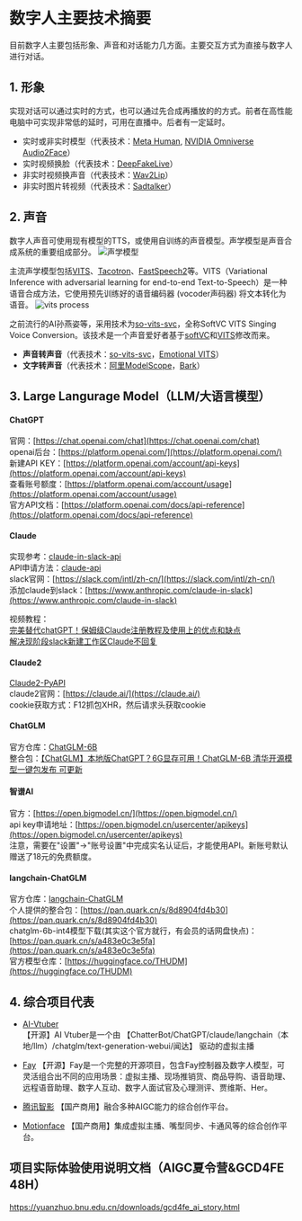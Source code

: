 # 数字人主要技术摘要

目前数字人主要包括形象、声音和对话能力几方面。主要交互方式为直接与数字人进行对话。

## 1. 形象

实现对话可以通过实时的方式，也可以通过先合成再播放的的方式。前者在高性能电脑中可实现非常低的延时，可用在直播中。后者有一定延时。

- 实时或非实时模型（代表技术：[Meta Human](https://www.unrealengine.com/en-US/metahuman), [NVIDIA Omniverse Audio2Face](https://www.nvidia.com/en-us/omniverse/apps/audio2face/)）
- 实时视频换脸（代表技术：[DeepFakeLive](https://www.deepfakevfx.com/downloads/deepfacelive/)）
- 非实时视频换声音（代表技术：[Wav2Lip](https://github.com/Rudrabha/Wav2Lip)）
- 非实时图片转视频（代表技术：[Sadtalker](https://github.com/OpenTalker/SadTalker)）

## 2. 声音

数字人声音可使用现有模型的TTS，或使用自训练的声音模型。声学模型是声音合成系统的重要组成部分。
![声学模型](https://i0.hdslb.com/bfs/article/439a654b5efa2b623d5e6cbd68ac525665ad737b.png@1256w_240h_!web-article-pic.avif)

主流声学模型包括[VITS](https://github.com/jaywalnut310/vits)、[Tacotron](https://github.com/NVIDIA/DeepLearningExamples/tree/master/PyTorch/SpeechSynthesis/Tacotron2)、[FastSpeech2](https://github.com/ming024/FastSpeech2)等。VITS（Variational Inference with adversarial learning for end-to-end Text-to-Speech）是一种语音合成方法，它使用预先训练好的语音编码器 (vocoder声码器) 将文本转化为语音。
![vits process](https://i0.hdslb.com/bfs/article/6fb3acf043b2842d861066653a85fff84be95af7.png@1256w_726h_!web-article-pic.avif)

之前流行的AI孙燕姿等，采用技术为[so-vits-svc](https://github.com/svc-develop-team/so-vits-svc/tree/4.1-Stable)，全称SoftVC VITS Singing Voice Conversion。该技术是一个声音爱好者基于[softVC](https://github.com/bshall/soft-vc)和[VITS](https://github.com/jaywalnut310/vits)修改而来。

- **声音转声音**（代表技术：[so-vits-svc](https://github.com/svc-develop-team/so-vits-svc/tree/4.1-Stable)，[Emotional VITS](https://github.com/innnky/emotional-vits)）
- **文字转声音**（代表技术：[阿里ModelScope](https://modelscope.cn/my/overview)，[Bark](https://github.com/suno-ai/bark)）

## 3. Large Langurage Model（LLM/大语言模型）

#### ChatGPT
官网：[https://chat.openai.com/chat](https://chat.openai.com/chat)  
openai后台：[https://platform.openai.com/](https://platform.openai.com/)  
新建API KEY：[https://platform.openai.com/account/api-keys](https://platform.openai.com/account/api-keys)  
查看账号额度：[https://platform.openai.com/account/usage](https://platform.openai.com/account/usage)  
官方API文档：[https://platform.openai.com/docs/api-reference](https://platform.openai.com/docs/api-reference)  

#### Claude
实现参考：[claude-in-slack-api](https://github.com/yokonsan/claude-in-slack-api)  
API申请方法：[claude-api](https://github.com/bincooo/claude-api)  
slack官网：[https://slack.com/intl/zh-cn/](https://slack.com/intl/zh-cn/)  
添加claude到slack：[https://www.anthropic.com/claude-in-slack](https://www.anthropic.com/claude-in-slack)  

视频教程：  
[完美替代chatGPT！保姆级Claude注册教程及使用上的优点和缺点](https://www.bilibili.com/video/BV1PP41127mQ)  
[解决现阶段slack新建工作区Claude不回复](https://www.bilibili.com/video/BV17k4y1H7aa)  

#### Claude2
[Claude2-PyAPI](https://github.com/wwwzhouhui/Claude2-PyAPI)  
claude2官网：[https://claude.ai/](https://claude.ai/)  
cookie获取方式：F12抓包XHR，然后请求头获取cookie  

#### ChatGLM
官方仓库：[ChatGLM-6B](https://github.com/THUDM/ChatGLM-6B)  
整合包：[【ChatGLM】本地版ChatGPT？6G显存可用！ChatGLM-6B 清华开源模型一键包发布 可更新](https://www.bilibili.com/video/BV1E24y1u7Go)  

#### 智谱AI
官方：[https://open.bigmodel.cn/](https://open.bigmodel.cn/)  
api key申请地址：[https://open.bigmodel.cn/usercenter/apikeys](https://open.bigmodel.cn/usercenter/apikeys)  
注意，需要在"设置"->"账号设置"中完成实名认证后，才能使用API。新账号默认赠送了18元的免费额度。  

#### langchain-ChatGLM
官方仓库：[langchain-ChatGLM](https://github.com/chatchat-space/langchain-ChatGLM)  
个人提供的整合包：[https://pan.quark.cn/s/8d8904fd4b30](https://pan.quark.cn/s/8d8904fd4b30)  
chatglm-6b-int4模型下载(其实这个官方就行，有会员的话网盘快点)：[https://pan.quark.cn/s/a483e0c3e5fa](https://pan.quark.cn/s/a483e0c3e5fa)  
官方模型仓库：[https://huggingface.co/THUDM](https://huggingface.co/THUDM)  

## 4. 综合项目代表

- [AI-Vtuber](https://github.com/Ikaros-521/AI-Vtuber)  
【开源】AI Vtuber是一个由 【ChatterBot/ChatGPT/claude/langchain（本地/llm）/chatglm/text-generation-webui/闻达】 驱动的虚拟主播  

- [Fay](https://github.com/TheRamU/Fay)
【开源】Fay是一个完整的开源项目，包含Fay控制器及数字人模型，可灵活组合出不同的应用场景：虚拟主播、现场推销货、商品导购、语音助理、远程语音助理、数字人互动、数字人面试官及心理测评、贾维斯、Her。

- [腾讯智影](https://zenvideo.qq.com/)
【国产商用】融合多种AIGC能力的综合创作平台。

- [Motionface](https://motionface.cn/)
【国产商用】集成虚拟主播、嘴型同步、卡通风等的综合创作平台。

## 项目实际体验使用说明文档（AIGC夏令营&GCD4FE 48H）

<https://yuanzhuo.bnu.edu.cn/downloads/gcd4fe_ai_story.html>
